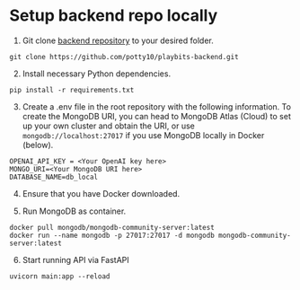 # Setup backend repo locally
1. Git clone  [backend repository](https://github.com/potty10/playbits-backend) to your desired folder.
```
git clone https://github.com/potty10/playbits-backend.git

```

2. Install necessary Python dependencies.
```
pip install -r requirements.txt
```

3. Create a .env file in the root repository with the following information. To create the MongoDB URI, you can head to MongoDB Atlas (Cloud) to set up your own cluster and obtain the URI, or use `mongodb://localhost:27017` if you use MongoDB locally in Docker (below).
```
OPENAI_API_KEY = <Your OpenAI key here>
MONGO_URI=<Your MongoDB URI here> 
DATABASE_NAME=db_local
```

4. Ensure that you have Docker downloaded.


5. Run MongoDB as container.
```
docker pull mongodb/mongodb-community-server:latest
docker run --name mongodb -p 27017:27017 -d mongodb mongodb-community-server:latest
```

6. Start running API via FastAPI
```
uvicorn main:app --reload
```
